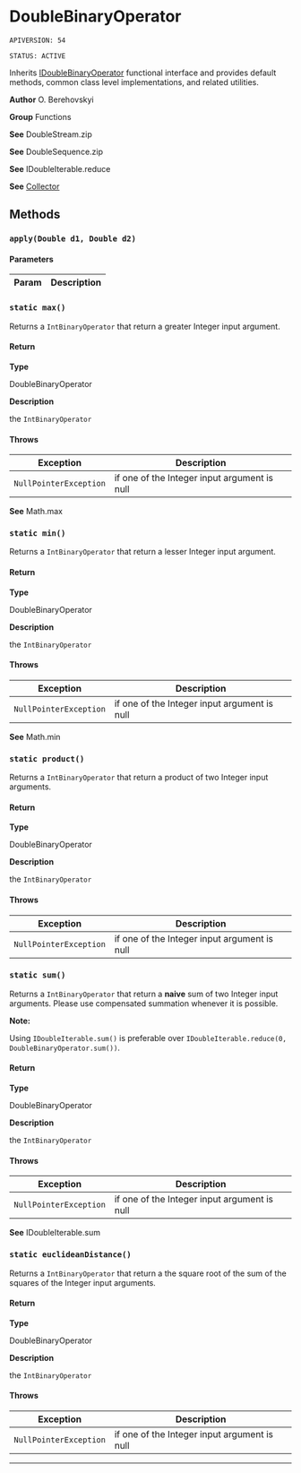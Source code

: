 # DoubleBinaryOperator

`APIVERSION: 54`

`STATUS: ACTIVE`

Inherits [IDoubleBinaryOperator](/docs/Functional-Interfaces/IDoubleBinaryOperator.md) functional interface and provides default methods, common class level implementations, and related utilities.


**Author** O. Berehovskyi


**Group** Functions


**See** DoubleStream.zip


**See** DoubleSequence.zip


**See** IDoubleIterable.reduce


**See** [Collector](/docs/Collectors/Collector.md)

## Methods
### `apply(Double d1, Double d2)`
#### Parameters
|Param|Description|
|---|---|

### `static max()`

Returns a `IntBinaryOperator` that return a greater Integer input argument.

#### Return

**Type**

DoubleBinaryOperator

**Description**

the `IntBinaryOperator`

#### Throws
|Exception|Description|
|---|---|
|`NullPointerException`|if one of the Integer input argument is null|


**See** Math.max

### `static min()`

Returns a `IntBinaryOperator` that return a lesser Integer input argument.

#### Return

**Type**

DoubleBinaryOperator

**Description**

the `IntBinaryOperator`

#### Throws
|Exception|Description|
|---|---|
|`NullPointerException`|if one of the Integer input argument is null|


**See** Math.min

### `static product()`

Returns a `IntBinaryOperator` that return a product of two Integer input arguments.

#### Return

**Type**

DoubleBinaryOperator

**Description**

the `IntBinaryOperator`

#### Throws
|Exception|Description|
|---|---|
|`NullPointerException`|if one of the Integer input argument is null|

### `static sum()`

Returns a `IntBinaryOperator` that return a <strong>naive</strong> sum of two Integer input arguments. Please use compensated summation whenever it is possible. <p><strong>Note: </strong></p> <p>Using `IDoubleIterable.sum()` is preferable over `IDoubleIterable.reduce(0, DoubleBinaryOperator.sum())`.</p>

#### Return

**Type**

DoubleBinaryOperator

**Description**

the `IntBinaryOperator`

#### Throws
|Exception|Description|
|---|---|
|`NullPointerException`|if one of the Integer input argument is null|


**See** IDoubleIterable.sum

### `static euclideanDistance()`

Returns a `IntBinaryOperator` that return a the square root of the sum of the squares of the Integer input arguments.

#### Return

**Type**

DoubleBinaryOperator

**Description**

the `IntBinaryOperator`

#### Throws
|Exception|Description|
|---|---|
|`NullPointerException`|if one of the Integer input argument is null|

---
